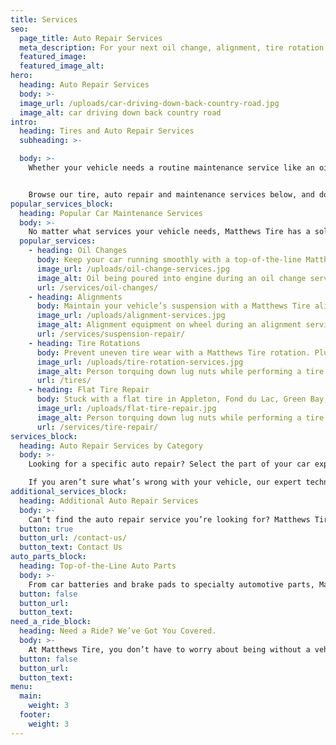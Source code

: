 ```yaml
---
title: Services
seo:
  page_title: Auto Repair Services
  meta_description: For your next oil change, alignment, tire rotation or other auto repair service, bring your car to the mechanics you can trust at Matthews Tire!
  featured_image:
  featured_image_alt:
hero:
  heading: Auto Repair Services
  body: >-
  image_url: /uploads/car-driving-down-back-country-road.jpg
  image_alt: car driving down back country road
intro:
  heading: Tires and Auto Repair Services
  subheading: >-

  body: >-
    Whether your vehicle needs a routine maintenance service like an oil change, tire rotation or battery replacement, or you need a more extensive auto repair service, you can count on the expert technicians at Matthews tire to get the job done and keep you rolling—no excuses guaranteed. 


    Browse our tire, auto repair and maintenance services below, and don’t forget to give us a call if you have any questions. Our team is here to help!
popular_services_block:
  heading: Popular Car Maintenance Services
  body: >-
    No matter what services your vehicle needs, Matthews Tire has a solution. View our popular maintenance and auto repair services to learn more.
  popular_services:
    - heading: Oil Changes
      body: Keep your car running smoothly with a top-of-the-line Matthews Tire oil change, recommended every 3,000 – 5,000 miles.
      image_url: /uploads/oil-change-services.jpg
      image_alt: Oil being poured into engine during an oil change service
      url: /services/oil-changes/
    - heading: Alignments
      body: Maintain your vehicle’s suspension with a Matthews Tire alignment, improving the longevity of your tires and the quality of your ride.
      image_url: /uploads/alignment-services.jpg
      image_alt: Alignment equipment on wheel during an alignment service
      url: /services/suspension-repair/
    - heading: Tire Rotations
      body: Prevent uneven tire wear with a Matthews Tire rotation. Plus, get FREE lifetime tire rotations with a purchase of any set of four new tires!
      image_url: /uploads/tire-rotation-services.jpg
      image_alt: Person torquing down lug nuts while performing a tire rotation service
      url: /tires/
    - heading: Flat Tire Repair
      body: Stuck with a flat tire in Appleton, Fond du Lac, Green Bay, Menasha or Waupaca? Call your nearest Matthews Tire location and we’ll get you rolling in no time!
      image_url: /uploads/flat-tire-repair.jpg
      image_alt: Person torquing down lug nuts while performing a tire rotation service
      url: /services/tire-repair/
services_block:
  heading: Auto Repair Services by Category
  body: >-
    Looking for a specific auto repair? Select the part of your car experiencing an issue from the categories below to view the auto services we have available. 

    If you aren’t sure what’s wrong with your vehicle, our expert technicians can help! Simply schedule an appointment and we will inspect, diagnose and repair your vehicle to get your car back in top condition.
additional_services_block:
  heading: Additional Auto Repair Services
  body: >-
    Can’t find the auto repair service you’re looking for? Matthews Tire technicians can provide miscellaneous vehicle maintenance and repair services not listed above. Give us a call to schedule an appointment today!
  button: true
  button_url: /contact-us/
  button_text: Contact Us
auto_parts_block:
  heading: Top-of-the-Line Auto Parts
  body: >-
    From car batteries and brake pads to specialty automotive parts, Matthews Tire uses only the highest-quality auto parts when repairing and maintaining your vehicle. Click the button below to learn more about the auto parts we carry.
  button: false
  button_url:
  button_text:
need_a_ride_block:
  heading: Need a Ride? We’ve Got You Covered.
  body: >-
    At Matthews Tire, you don’t have to worry about being without a vehicle while you wait for auto repairs. Each of our car repair shops has loaner vehicles and bicycles on-hand to ensure you have a safe and secure ride while your car is in the shop.
  button: false
  button_url:
  button_text:
menu:
  main:
    weight: 3
  footer:
    weight: 3
---
```

